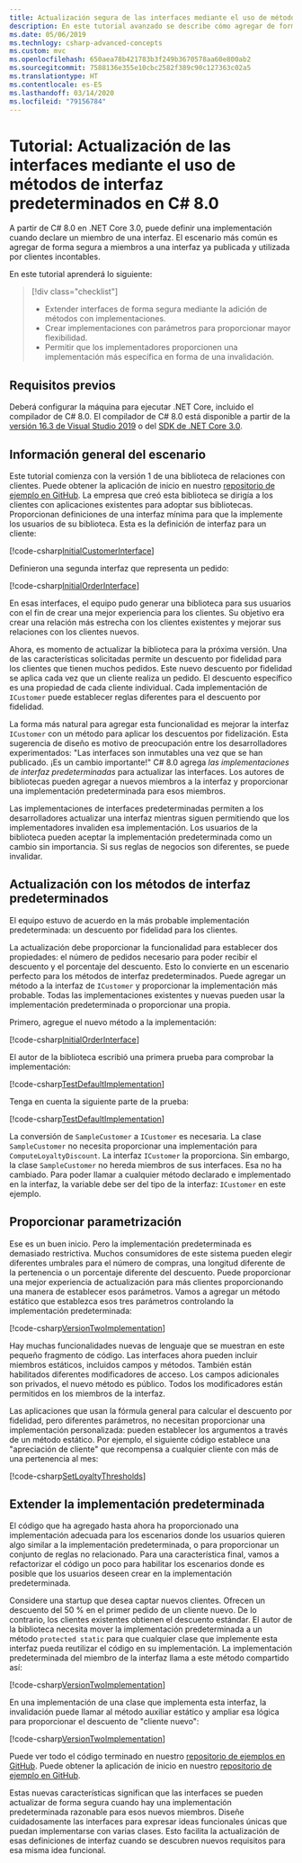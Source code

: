 ```yaml
---
title: Actualización segura de las interfaces mediante el uso de métodos de interfaz predeterminada en C#
description: En este tutorial avanzado se describe cómo agregar de forma segura nuevas capacidades a las definiciones de la interfaz existente sin que ello interrumpa todas las clases y estructuras que implementan esa interfaz.
ms.date: 05/06/2019
ms.technlogy: csharp-advanced-concepts
ms.custom: mvc
ms.openlocfilehash: 650aea78b421783b3f249b3670578aa60e800ab2
ms.sourcegitcommit: 7588136e355e10cbc2582f389c90c127363c02a5
ms.translationtype: HT
ms.contentlocale: es-ES
ms.lasthandoff: 03/14/2020
ms.locfileid: "79156784"
---
```

# <a name="tutorial-update-interfaces-with-default-interface-methods-in-c-80"></a>Tutorial: Actualización de las interfaces mediante el uso de métodos de interfaz predeterminados en C# 8.0

A partir de C# 8.0 en .NET Core 3.0, puede definir una implementación cuando declare un miembro de una interfaz. El escenario más común es agregar de forma segura a miembros a una interfaz ya publicada y utilizada por clientes incontables.

En este tutorial aprenderá lo siguiente:

> [!div class="checklist"]
>
> * Extender interfaces de forma segura mediante la adición de métodos con implementaciones.
> * Crear implementaciones con parámetros para proporcionar mayor flexibilidad.
> * Permitir que los implementadores proporcionen una implementación más específica en forma de una invalidación.

## <a name="prerequisites"></a>Requisitos previos

Deberá configurar la máquina para ejecutar .NET Core, incluido el compilador de C# 8.0. El compilador de C# 8.0 está disponible a partir de la [versión 16.3 de Visual Studio 2019](https://visualstudio.microsoft.com/downloads/?utm_medium=microsoft&utm_source=docs.microsoft.com&utm_campaign=inline+link&utm_content=download+vs2019) o del [SDK de .NET Core 3.0](https://dotnet.microsoft.com/download).

## <a name="scenario-overview"></a>Información general del escenario

Este tutorial comienza con la versión 1 de una biblioteca de relaciones con clientes. Puede obtener la aplicación de inicio en nuestro [repositorio de ejemplo en GitHub](https://github.com/dotnet/samples/tree/master/csharp/tutorials/default-interface-members-versions/starter/customer-relationship). La empresa que creó esta biblioteca se dirigía a los clientes con aplicaciones existentes para adoptar sus bibliotecas. Proporcionan definiciones de una interfaz mínima para que la implemente los usuarios de su biblioteca. Esta es la definición de interfaz para un cliente:

[!code-csharp[InitialCustomerInterface](~/samples/snippets/csharp/tutorials/default-interface-members-versions/starter/customer-relationship/ICustomer.cs?name=SnippetICustomerVersion1)]

Definieron una segunda interfaz que representa un pedido:

[!code-csharp[InitialOrderInterface](~/samples/snippets/csharp/tutorials/default-interface-members-versions/starter/customer-relationship/IOrder.cs?name=SnippetIorderVersion1)]

En esas interfaces, el equipo pudo generar una biblioteca para sus usuarios con el fin de crear una mejor experiencia para los clientes. Su objetivo era crear una relación más estrecha con los clientes existentes y mejorar sus relaciones con los clientes nuevos.

Ahora, es momento de actualizar la biblioteca para la próxima versión. Una de las características solicitadas permite un descuento por fidelidad para los clientes que tienen muchos pedidos. Este nuevo descuento por fidelidad se aplica cada vez que un cliente realiza un pedido. El descuento específico es una propiedad de cada cliente individual. Cada implementación de `ICustomer` puede establecer reglas diferentes para el descuento por fidelidad.

La forma más natural para agregar esta funcionalidad es mejorar la interfaz `ICustomer` con un método para aplicar los descuentos por fidelización. Esta sugerencia de diseño es motivo de preocupación entre los desarrolladores experimentados: "Las interfaces son inmutables una vez que se han publicado. ¡Es un cambio importante!" C# 8.0 agrega *las implementaciones de interfaz predeterminadas* para actualizar las interfaces. Los autores de bibliotecas pueden agregar a nuevos miembros a la interfaz y proporcionar una implementación predeterminada para esos miembros.

Las implementaciones de interfaces predeterminadas permiten a los desarrolladores actualizar una interfaz mientras siguen permitiendo que los implementadores invaliden esa implementación. Los usuarios de la biblioteca pueden aceptar la implementación predeterminada como un cambio sin importancia. Si sus reglas de negocios son diferentes, se puede invalidar.

## <a name="upgrade-with-default-interface-methods"></a>Actualización con los métodos de interfaz predeterminados

El equipo estuvo de acuerdo en la más probable implementación predeterminada: un descuento por fidelidad para los clientes.

La actualización debe proporcionar la funcionalidad para establecer dos propiedades: el número de pedidos necesario para poder recibir el descuento y el porcentaje del descuento. Esto lo convierte en un escenario perfecto para los métodos de interfaz predeterminados. Puede agregar un método a la interfaz de `ICustomer` y proporcionar la implementación más probable. Todas las implementaciones existentes y nuevas pueden usar la implementación predeterminada o proporcionar una propia.

Primero, agregue el nuevo método a la implementación:

[!code-csharp[InitialOrderInterface](~/samples/snippets/csharp/tutorials/default-interface-members-versions/finished/customer-relationship/ICustomer.cs?name=SnippetLoyaltyDiscountVersionOne)]

El autor de la biblioteca escribió una primera prueba para comprobar la implementación:

[!code-csharp[TestDefaultImplementation](~/samples/snippets/csharp/tutorials/default-interface-members-versions/finished/customer-relationship/Program.cs?name=SnippetTestDefaultImplementation)]

Tenga en cuenta la siguiente parte de la prueba:

[!code-csharp[TestDefaultImplementation](~/samples/snippets/csharp/tutorials/default-interface-members-versions/finished/customer-relationship/Program.cs?name=SnippetHighlightCast)]

La conversión de `SampleCustomer` a `ICustomer` es necesaria. La clase `SampleCustomer` no necesita proporcionar una implementación para `ComputeLoyaltyDiscount`. La interfaz `ICustomer` la proporciona. Sin embargo, la clase `SampleCustomer` no hereda miembros de sus interfaces. Esa no ha cambiado. Para poder llamar a cualquier método declarado e implementado en la interfaz, la variable debe ser del tipo de la interfaz: `ICustomer` en este ejemplo.

## <a name="provide-parameterization"></a>Proporcionar parametrización

Ese es un buen inicio. Pero la implementación predeterminada es demasiado restrictiva. Muchos consumidores de este sistema pueden elegir diferentes umbrales para el número de compras, una longitud diferente de la pertenencia o un porcentaje diferente del descuento. Puede proporcionar una mejor experiencia de actualización para más clientes proporcionando una manera de establecer esos parámetros. Vamos a agregar un método estático que establezca esos tres parámetros controlando la implementación predeterminada:

[!code-csharp[VersionTwoImplementation](~/samples/snippets/csharp/tutorials/default-interface-members-versions/finished/customer-relationship/ICustomer.cs?name=SnippetLoyaltyDiscountVersionTwo)]

Hay muchas funcionalidades nuevas de lenguaje que se muestran en este pequeño fragmento de código. Las interfaces ahora pueden incluir miembros estáticos, incluidos campos y métodos. También están habilitados diferentes modificadores de acceso. Los campos adicionales son privados, el nuevo método es público. Todos los modificadores están permitidos en los miembros de la interfaz.

Las aplicaciones que usan la fórmula general para calcular el descuento por fidelidad, pero diferentes parámetros, no necesitan proporcionar una implementación personalizada: pueden establecer los argumentos a través de un método estático. Por ejemplo, el siguiente código establece una "apreciación de cliente" que recompensa a cualquier cliente con más de una pertenencia al mes:

[!code-csharp[SetLoyaltyThresholds](~/samples/snippets/csharp/tutorials/default-interface-members-versions/finished/customer-relationship/Program.cs?name=SnippetSetLoyaltyThresholds)]

## <a name="extend-the-default-implementation"></a>Extender la implementación predeterminada

El código que ha agregado hasta ahora ha proporcionado una implementación adecuada para los escenarios donde los usuarios quieren algo similar a la implementación predeterminada, o para proporcionar un conjunto de reglas no relacionado. Para una característica final, vamos a refactorizar el código un poco para habilitar los escenarios donde es posible que los usuarios deseen crear en la implementación predeterminada.

Considere una startup que desea captar nuevos clientes. Ofrecen un descuento del 50 % en el primer pedido de un cliente nuevo. De lo contrario, los clientes existentes obtienen el descuento estándar. El autor de la biblioteca necesita mover la implementación predeterminada a un método `protected static` para que cualquier clase que implemente esta interfaz pueda reutilizar el código en su implementación. La implementación predeterminada del miembro de la interfaz llama a este método compartido así:

[!code-csharp[VersionTwoImplementation](~/samples/snippets/csharp/tutorials/default-interface-members-versions/finished/customer-relationship/ICustomer.cs?name=SnippetFinalVersion)]

En una implementación de una clase que implementa esta interfaz, la invalidación puede llamar al método auxiliar estático y ampliar esa lógica para proporcionar el descuento de "cliente nuevo":

[!code-csharp[VersionTwoImplementation](~/samples/snippets/csharp/tutorials/default-interface-members-versions/finished/customer-relationship/SampleCustomer.cs?name=SnippetOverrideAndExtend)]

Puede ver todo el código terminado en nuestro [repositorio de ejemplos en GitHub](https://github.com/dotnet/samples/tree/master/csharp/tutorials/default-interface-members-versions/finished/customer-relationship). Puede obtener la aplicación de inicio en nuestro [repositorio de ejemplo en GitHub](https://github.com/dotnet/samples/tree/master/csharp/tutorials/default-interface-members-versions/starter/customer-relationship).

Estas nuevas características significan que las interfaces se pueden actualizar de forma segura cuando hay una implementación predeterminada razonable para esos nuevos miembros. Diseñe cuidadosamente las interfaces para expresar ideas funcionales únicas que puedan implementarse con varias clases. Esto facilita la actualización de esas definiciones de interfaz cuando se descubren nuevos requisitos para esa misma idea funcional.
